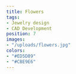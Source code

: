 ```yaml
---
title: Flowers
tags:
- Jewelry design
- CAD Development
position: 7
images:
- "/uploads/flowers.jpg"
colors:
- "#ED5D89"
- "#CBE9E6"
---
```


